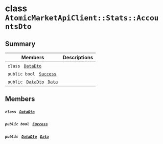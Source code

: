 # class `AtomicMarketApiClient::Stats::AccountsDto` 

## Summary

 Members                                | Descriptions                                
----------------------------------------|---------------------------------------------
`class ` [`DataDto`](.github/workflows/documentation/md/AtomicMarketApiClient--Stats--AccountsDto--DataDto.md#class_atomic_market_api_client_1_1_stats_1_1_accounts_dto_1_1_data_dto)        | 
`public bool ` [`Success`](#class_atomic_market_api_client_1_1_stats_1_1_accounts_dto_1a506fb037fbb6bfe8f254c021a2c3cfac) | 
`public ` [`DataDto`](.github/workflows/documentation/md/AtomicMarketApiClient--Stats--AccountsDto--DataDto.md#class_atomic_market_api_client_1_1_stats_1_1_accounts_dto_1_1_data_dto)` ` [`Data`](#class_atomic_market_api_client_1_1_stats_1_1_accounts_dto_1a65c0779654774581967081cf3136bd84) | 

## Members

##### `class ` [`DataDto`](.github/workflows/documentation/md/AtomicMarketApiClient--Stats--AccountsDto--DataDto.md#class_atomic_market_api_client_1_1_stats_1_1_accounts_dto_1_1_data_dto) 

##### `public bool ` [`Success`](#class_atomic_market_api_client_1_1_stats_1_1_accounts_dto_1a506fb037fbb6bfe8f254c021a2c3cfac) 

##### `public ` [`DataDto`](.github/workflows/documentation/md/AtomicMarketApiClient--Stats--AccountsDto--DataDto.md#class_atomic_market_api_client_1_1_stats_1_1_accounts_dto_1_1_data_dto)` ` [`Data`](#class_atomic_market_api_client_1_1_stats_1_1_accounts_dto_1a65c0779654774581967081cf3136bd84) 

